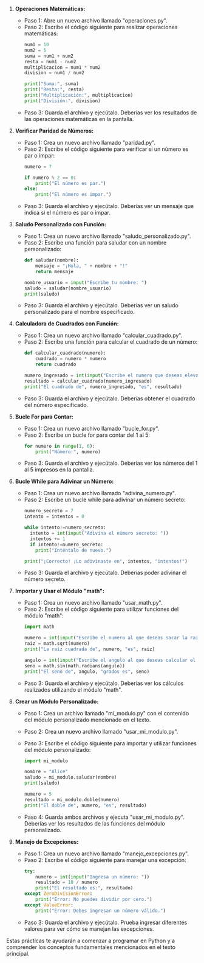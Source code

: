 1. **Operaciones Matemáticas:**

   - Paso 1: Abre un nuevo archivo llamado "operaciones.py".
   - Paso 2: Escribe el código siguiente para realizar operaciones matemáticas:
     ```python
     num1 = 10
     num2 = 5
     suma = num1 + num2
     resta = num1 - num2
     multiplicacion = num1 * num2
     division = num1 / num2

     print("Suma:", suma)
     print("Resta:", resta)
     print("Multiplicación:", multiplicacion)
     print("División:", division)
     ```
   - Paso 3: Guarda el archivo y ejecútalo. Deberías ver los resultados de las operaciones matemáticas en la pantalla.

2. **Verificar Paridad de Números:**

   - Paso 1: Crea un nuevo archivo llamado "paridad.py".
   - Paso 2: Escribe el código siguiente para verificar si un número es par o impar:
     ```python
     numero = 7

     if numero % 2 == 0:
         print("El número es par.")
     else:
         print("El número es impar.")
     ```
   - Paso 3: Guarda el archivo y ejecútalo. Deberías ver un mensaje que indica si el número es par o impar.

3. **Saludo Personalizado con Función:**

   - Paso 1: Crea un nuevo archivo llamado "saludo_personalizado.py".
   - Paso 2: Escribe una función para saludar con un nombre personalizado:
     ```python
     def saludar(nombre):
         mensaje = "¡Hola, " + nombre + "!"
         return mensaje

     nombre_usuario = input("Escribe tu nombre: ")
     saludo = saludar(nombre_usuario)
     print(saludo)
     ```
   - Paso 3: Guarda el archivo y ejecútalo. Deberías ver un saludo personalizado para el nombre especificado.

4. **Calculadora de Cuadrados con Función:**

   - Paso 1: Crea un nuevo archivo llamado "calcular_cuadrado.py".
   - Paso 2: Escribe una función para calcular el cuadrado de un número:
     ```python
     def calcular_cuadrado(numero):
         cuadrado = numero * numero
         return cuadrado

     numero_ingresado = int(input("Escribe el numero que deseas elevar al cuadrado: "))
     resultado = calcular_cuadrado(numero_ingresado)
     print("El cuadrado de", numero_ingresado, "es", resultado)
     ```
   - Paso 3: Guarda el archivo y ejecútalo. Deberías obtener el cuadrado del número especificado.

5. **Bucle For para Contar:**

   - Paso 1: Crea un nuevo archivo llamado "bucle_for.py".
   - Paso 2: Escribe un bucle for para contar del 1 al 5:
     ```python
     for numero in range(1, 6):
         print("Número:", numero)
     ```
   - Paso 3: Guarda el archivo y ejecútalo. Deberías ver los números del 1 al 5 impresos en la pantalla.

6. **Bucle While para Adivinar un Número:**

   - Paso 1: Crea un nuevo archivo llamado "adivina_numero.py".
   - Paso 2: Escribe un bucle while para adivinar un número secreto:
     ```python
     numero_secreto = 7
     intento = intentos = 0

     while intento!=numero_secreto:
       intento = int(input("Adivina el número secreto: "))
       intentos += 1
       if intento!=numero_secreto:
         print("Inténtalo de nuevo.")

     print("¡Correcto! ¡Lo adivinaste en", intentos, "intentos!")
     ```
   - Paso 3: Guarda el archivo y ejecútalo. Deberías poder adivinar el número secreto.

7. **Importar y Usar el Módulo "math":**

   - Paso 1: Crea un nuevo archivo llamado "usar_math.py".
   - Paso 2: Escribe el código siguiente para utilizar funciones del módulo "math":
     ```python
     import math

     numero = int(input("Escribe el numero al que deseas sacar la raiz cuadrada: "))
     raiz = math.sqrt(numero)
     print("La raíz cuadrada de", numero, "es", raiz)

     angulo = int(input("Escribe el angulo al que deseas calcular el seno: "))
     seno = math.sin(math.radians(angulo))
     print("El seno de", angulo, "grados es", seno)
     ```
   - Paso 3: Guarda el archivo y ejecútalo. Deberías ver los cálculos realizados utilizando el módulo "math".

8. **Crear un Módulo Personalizado:**

   - Paso 1: Crea un archivo llamado "mi_modulo.py" con el contenido del módulo personalizado mencionado en el texto.
   - Paso 2: Crea un nuevo archivo llamado "usar_mi_modulo.py".
   - Paso 3: Escribe el código siguiente para importar y utilizar funciones del módulo personalizado:
     ```python
     import mi_modulo

     nombre = "Alice"
     saludo = mi_modulo.saludar(nombre)
     print(saludo)

     numero = 5
     resultado = mi_modulo.doble(numero)
     print("El doble de", numero, "es", resultado)
     ```


   - Paso 4: Guarda ambos archivos y ejecuta "usar_mi_modulo.py". Deberías ver los resultados de las funciones del módulo personalizado.

9. **Manejo de Excepciones:**

    - Paso 1: Crea un nuevo archivo llamado "manejo_excepciones.py".
    - Paso 2: Escribe el código siguiente para manejar una excepción:
      ```python
      try:
          numero = int(input("Ingresa un número: "))
          resultado = 10 / numero
          print("El resultado es:", resultado)
      except ZeroDivisionError:
          print("Error: No puedes dividir por cero.")
      except ValueError:
          print("Error: Debes ingresar un número válido.")
      ```
    - Paso 3: Guarda el archivo y ejecútalo. Prueba ingresar diferentes valores para ver cómo se manejan las excepciones.

Estas prácticas te ayudarán a comenzar a programar en Python y a comprender los conceptos fundamentales mencionados en el texto principal.
